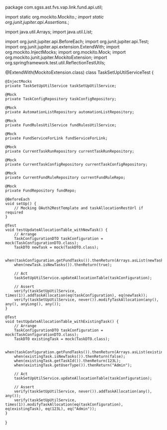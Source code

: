 package com.sgss.ast.fvs.vap.link.fund.api.util;

import static org.mockito.Mockito.*;
import static org.junit.jupiter.api.Assertions.*;

import java.util.Arrays;
import java.util.List;

import org.junit.jupiter.api.BeforeEach;
import org.junit.jupiter.api.Test;
import org.junit.jupiter.api.extension.ExtendWith;
import org.mockito.InjectMocks;
import org.mockito.Mock;
import org.mockito.junit.jupiter.MockitoExtension;
import org.springframework.test.util.ReflectionTestUtils;

@ExtendWith(MockitoExtension.class)
class TaskSetUpUtilServiceTest {

    @InjectMocks
    private TaskSetUpUtilService taskSetUpUtilService;

    @Mock
    private TaskConfigRepository taskConfigRepository;
    
    @Mock
    private AutomationListRepository automationListRepository;

    @Mock
    private FundRulesUtilService fundRulesUtilService;

    @Mock
    private FundServiceForLink fundServiceForLink;

    @Mock
    private CurrentTaskRunRepository currentTaskRunRepository;

    @Mock
    private CurrentTaskConfigRepository currentTaskConfigRepository;

    @Mock
    private CurrentFundRuleRepository currentFundRuleRepo;

    @Mock
    private FundRepository fundRepo;

    @BeforeEach
    void setUp() {
        // Mocking OAuth2RestTemplate and taskAllocationRestUrl if required
    }

    @Test
    void testUpdateAllocationTable_withNewTask() {
        // Arrange
        TaskConfigurationDTO taskConfiguration = mock(TaskConfigurationDTO.class);
        TaskDTO newTask = mock(TaskDTO.class);

        when(taskConfiguration.getFundTasks()).thenReturn(Arrays.asList(newTask));
        when(newTask.isNewTasks()).thenReturn(true);

        // Act
        taskSetUpUtilService.updateAllocationTable(taskConfiguration);

        // Assert
        verify(taskSetUpUtilService, times(1)).addTaskAllocation(eq(taskConfiguration), eq(newTask));
        verify(taskSetUpUtilService, never()).modifyTaskAllocation(any(), any(), anyLong(), any());
    }

    @Test
    void testUpdateAllocationTable_withExistingTask() {
        // Arrange
        TaskConfigurationDTO taskConfiguration = mock(TaskConfigurationDTO.class);
        TaskDTO existingTask = mock(TaskDTO.class);

        when(taskConfiguration.getFundTasks()).thenReturn(Arrays.asList(existingTask));
        when(existingTask.isNewTasks()).thenReturn(false);
        when(existingTask.getTaskId()).thenReturn(123L);
        when(existingTask.getUserType()).thenReturn("Admin");

        // Act
        taskSetUpUtilService.updateAllocationTable(taskConfiguration);

        // Assert
        verify(taskSetUpUtilService, never()).addTaskAllocation(any(), any());
        verify(taskSetUpUtilService, times(1)).modifyTaskAllocation(eq(taskConfiguration), eq(existingTask), eq(123L), eq("Admin"));
    }
}